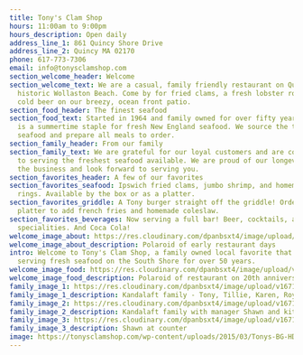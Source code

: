 ```yaml
---
title: Tony's Clam Shop
hours: 11:00am to 9:00pm
hours_description: Open daily
address_line_1: 861 Quincy Shore Drive
address_line_2: Quincy MA 02170
phone: 617-773-7306
email: info@tonysclamshop.com
section_welcome_header: Welcome
section_welcome_text: We are a casual, family friendly restaurant on Quincy’s
  historic Wollaston Beach. Come by for fried clams, a fresh lobster roll, and a
  cold beer on our breezy, ocean front patio.
section_food_header: The finest seafood
section_food_text: Started in 1964 and family owned for over fifty years, Tony’s
  is a summertime staple for fresh New England seafood. We source the top local
  seafood and prepare all meals to order.
section_family_header: From our family
section_family_text: We are grateful for our loyal customers and are committed
  to serving the freshest seafood available. We are proud of our longevity in
  the business and look forward to serving you.
section_favorites_header: A few of our favorites
section_favorites_seafood: Ipswich fried clams, jumbo shrimp, and homemade onion
  rings. Available by the box or as a platter.
section_favorites_griddle: A Tony burger straight off the griddle! Order as a
  platter to add french fries and homemade coleslaw.
section_favorites_beverages: Now serving a full bar! Beer, cocktails, and frozen
  specialities. And Coca Cola!
welcome_image_about: https://res.cloudinary.com/dpanbsxt4/image/upload/v1671305089/Tonys/welcome_crop_kir9c6.png
welcome_image_about_description: Polaroid of early restaurant days
intro: Welcome to Tony's Clam Shop, a family owned local favorite that has been
  serving fresh seafood on the South Shore for over 50 years.
welcome_image_food: https://res.cloudinary.com/dpanbsxt4/image/upload/v1671305096/Tonys/finest_crop_oqhgjx.png
welcome_image_food_description: Polaroid of restaurant on 20th anniversary
family_image_1: https://res.cloudinary.com/dpanbsxt4/image/upload/v1671305235/Tonys/family_2_rr7xry.png
family_image_1_description: Kandalaft family - Tony, Tillie, Karen, Roy, Gary
family_image_2: https://res.cloudinary.com/dpanbsxt4/image/upload/v1671305235/Tonys/family_4_khlihn.png
family_image_2_description: Kandalaft family with manager Shawn and kitchen lead cook Hakim
family_image_3: https://res.cloudinary.com/dpanbsxt4/image/upload/v1671305235/Tonys/family_3_vdcnzx.png
family_image_3_description: Shawn at counter
image: https://tonysclamshop.com/wp-content/uploads/2015/03/Tonys-BG-HDR-e1433614147945.jpg
---
```

